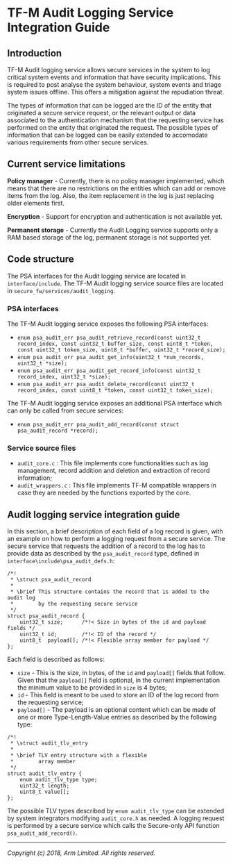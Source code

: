# TF-M Audit Logging Service Integration Guide

## Introduction

TF-M Audit logging service allows secure services in the system to log critical
system events and information that have security implications. This is required
to post analyse the system behaviour, system events and triage system issues
offline. This offers a mitigation against the repudiation threat.

The types of information that can be logged are the ID of the entity that
originated a secure service request, or the relevant output or data
associated to the authentication mechanism that the requesting service
has performed on the entity that originated the request. The possible types of
information that can be logged can be easily extended to accomodate various
requirements from other secure services.

## Current service limitations

**Policy manager** - Currently, there is no policy manager implemented, which
means that there are no restrictions on the entities which can add or remove
items from the log. Also, the item replacement in the log is just replacing
older elements first.

**Encryption** - Support for encryption and authentication is not available yet.

**Permanent storage** - Currently the Audit Logging service supports only a RAM
based storage of the log, permanent storage is not supported yet.

## Code structure

The PSA interfaces for the Audit logging service are located in
`interface/include`.
The TF-M Audit logging service source files are located in
`secure_fw/services/audit_logging`.

### PSA interfaces

The TF-M Audit logging service exposes the following PSA interfaces:

 - `enum psa_audit_err psa_audit_retrieve_record(const uint32_t record_index,
   const uint32_t buffer_size, const uint8_t *token, const uint32_t token_size,
   uint8_t *buffer, uint32_t *record_size);`
 - `enum psa_audit_err psa_audit_get_info(uint32_t *num_records, uint32_t
   *size);`
 - `enum psa_audit_err psa_audit_get_record_info(const uint32_t record_index,
   uint32_t *size);`
 - `enum psa_audit_err psa_audit_delete_record(const uint32_t record_index,
   const uint8_t *token, const uint32_t token_size);`

The TF-M Audit logging service exposes an additional PSA interface which can
only be called from secure services:

 - `enum psa_audit_err psa_audit_add_record(const struct psa_audit_record
   *record);`

### Service source files

 - `audit_core.c` : This file implements core functionalities such as log
 management, record addition and deletion and extraction of record information;
 - `audit_wrappers.c` :  This file implements TF-M compatible wrappers in
 case they are needed by the functions exported by the core.

## Audit logging service integration guide

In this section, a brief description of each field of a log record is given,
with an example on how to perform a logging request from a secure service.
The secure service that requests the addition of a record to the log has to
provide data as described by the `psa_audit_record` type, defined in
`interface\include\psa_audit_defs.h`:

```
/*!
 * \struct psa_audit_record
 *
 * \brief This structure contains the record that is added to the audit log
 *        by the requesting secure service
 */
struct psa_audit_record {
    uint32_t size;      /*!< Size in bytes of the id and payload fields */
    uint32_t id;        /*!< ID of the record */
    uint8_t  payload[]; /*!< Flexible array member for payload */
};
```

Each field is described as follows:

- `size` - This is the size, in bytes, of the `id` and `payload[]` fields that
follow. Given that the `payload[]` field is optional, in the current
implementation the minimum value to be provided in `size` is 4 bytes;
- `id` - This field is meant to be used to store an ID of the log record from
the requesting service;
- `payload[]` - The payload is an optional content which can be made of one or
more Type-Length-Value entries as described by the following type:

 ```
 /*!
  * \struct audit_tlv_entry
  *
  * \brief TLV entry structure with a flexible
  *        array member
  */
 struct audit_tlv_entry {
     enum audit_tlv_type type;
     uint32_t length;
     uint8_t value[];
 };
 ```

The possible TLV types described by `enum audit_tlv_type` can be extended by
system integrators modifying `audit_core.h` as needed.
A logging request is performed by a secure service which calls the Secure-only
API function `psa_audit_add_record()`.

 --------------

*Copyright (c) 2018, Arm Limited. All rights reserved.*
